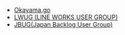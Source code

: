 * [Okayama.go](https://okayamago.connpass.com/)
* [LWUG (LINE WORKS USER GROUP)](https://lwug.connpass.com/)
* [JBUG(Japan Backlog User Group)](https://jbug.connpass.com/)
